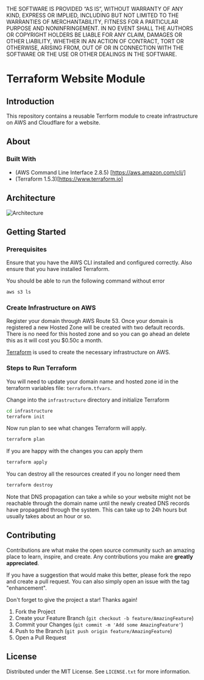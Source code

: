 THE SOFTWARE IS PROVIDED “AS IS”, WITHOUT WARRANTY OF ANY KIND, EXPRESS OR IMPLIED, INCLUDING BUT NOT LIMITED TO THE WARRANTIES OF MERCHANTABILITY, FITNESS FOR A PARTICULAR PURPOSE AND NONINFRINGEMENT. IN NO EVENT SHALL THE AUTHORS OR COPYRIGHT HOLDERS BE LIABLE FOR ANY CLAIM, DAMAGES OR OTHER LIABILITY, WHETHER IN AN ACTION OF CONTRACT, TORT OR OTHERWISE, ARISING FROM, OUT OF OR IN CONNECTION WITH THE SOFTWARE OR THE USE OR OTHER DEALINGS IN THE SOFTWARE.

# Terraform Website Module

## Introduction
This repository contains a reusable Terrform module to create infrastructure on AWS and Cloudflare for a website.

## About


### Built With
- (AWS Command Line Interface 2.8.5) [https://aws.amazon.com/cli/]
- (Terraform 1.5.3)[https://www.terraform.io]

## Architecture
![Architecture](architecture.png)

## Getting Started

### Prerequisites
Ensure that you have the AWS CLI installed and configured correctly. Also ensure that you have installed Terraform.

You should be able to run the following command without error
```sh
aws s3 ls
```

### Create Infrastructure on AWS

Register your domain through AWS Route 53. Once your domain is registered a new Hosted Zone will be created with two default records. There is no need for this hosted zone and so you can go ahead an delete this as it will cost you $0.50c a month.

[Terraform](https://www.terraform.io) is used to create the necessary infrastructure on AWS.


### Steps to Run Terraform

You will need to update your domain name and hosted zone id in the terraform variables file: `terraform.tfvars`.

Change into the `infrastructure` directory and initialize Terraform
```sh
cd infrastructure
terraform init
```

Now run plan to see what changes Terraform will apply.
```sh
terraform plan
```

If you are happy with the changes you can apply them
```sh
terraform apply
```

You can destroy all the resources created if you no longer need them
```sh
terraform destroy
```

Note that DNS propagation can take a while so your website might not be reachable through the domain name until the newly created DNS records have propagated through the system. This can take up to 24h hours but usually takes about an hour or so.

## Contributing

Contributions are what make the open source community such an amazing place to learn, inspire, and create. Any contributions you make are **greatly appreciated**.

If you have a suggestion that would make this better, please fork the repo and create a pull request. You can also simply open an issue with the tag "enhancement".

Don't forget to give the project a star! Thanks again!

1. Fork the Project
2. Create your Feature Branch (`git checkout -b feature/AmazingFeature`)
3. Commit your Changes (`git commit -m 'Add some AmazingFeature'`)
4. Push to the Branch (`git push origin feature/AmazingFeature`)
5. Open a Pull Request

## License

Distributed under the MIT License. See `LICENSE.txt` for more information.
